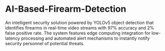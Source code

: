 # AI-Based-Firearm-Detection
An intelligent security solution powered by YOLOv5 object detection that identifies firearms in real-time video streams with 97% accuracy and 2% false positive rate. The system features edge computing integration for low-latency processing and automated alert mechanisms to instantly notify security personnel of potential threats. 
